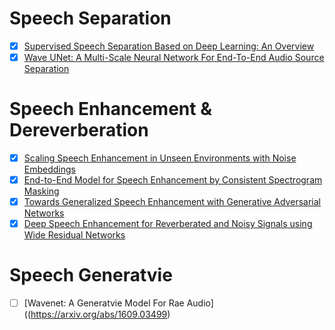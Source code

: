 # Speech Separation
- [x] [Supervised Speech Separation Based on Deep Learning: An Overview](https://arxiv.org/abs/1708.07524)  
- [x] [Wave UNet: A Multi-Scale Neural Network For End-To-End Audio Source Separation](https://arxiv.org/abs/1806.03185)  
# Speech Enhancement & Dereverberation
- [x] [Scaling Speech Enhancement in Unseen Environments with Noise Embeddings](https://arxiv.org/abs/1810.12757)  
- [x] [End-to-End Model for Speech Enhancement by Consistent Spectrogram Masking](https://arxiv.org/abs/1901.00295)  
- [x] [Towards Generalized Speech Enhancement with Generative Adversarial Networks](https://arxiv.org/abs/1904.03418)  
- [x] [Deep Speech Enhancement for Reverberated and Noisy Signals using Wide Residual Networks](https://arxiv.org/abs/1901.00660)  
# Speech Generatvie
- [ ] [Wavenet: A Generatvie Model For Rae Audio]((https://arxiv.org/abs/1609.03499)  
